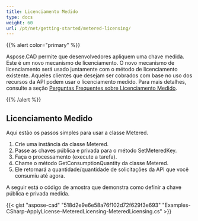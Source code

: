 ```yaml
---
title: Licenciamento Medido
type: docs
weight: 60
url: /pt/net/getting-started/metered-licensing/
---
```


{{% alert color="primary" %}} 

Aspose.CAD permite que desenvolvedores apliquem uma chave medida. Este é um novo mecanismo de licenciamento. O novo mecanismo de licenciamento será usado juntamente com o método de licenciamento existente. Aqueles clientes que desejam ser cobrados com base no uso dos recursos da API podem usar o licenciamento medido. Para mais detalhes, consulte a seção [Perguntas Frequentes sobre Licenciamento Medido](https://purchase.aspose.com/faqs/licensing/metered).

{{% /alert %}} 
## **Licenciamento Medido**
Aqui estão os passos simples para usar a classe Metered.

1. Crie uma instância da classe Metered.
1. Passe as chaves pública e privada para o método SetMeteredKey.
1. Faça o processamento (execute a tarefa).
1. Chame o método GetConsumptionQuantity da classe Metered.
1. Ele retornará a quantidade/quantidade de solicitações da API que você consumiu até agora.

A seguir está o código de amostra que demonstra como definir a chave pública e privada medida.

{{< gist "aspose-cad" "518d2e9e6e58a76f102d72f629f3e693" "Examples-CSharp-ApplyLicense-MeteredLicensing-MeteredLicensing.cs" >}}
